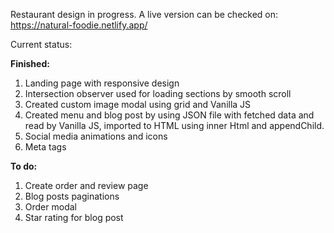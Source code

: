 Restaurant design in progress. A live version can be checked on: https://natural-foodie.netlify.app/

Current status:

<strong>Finished:</strong>

1. Landing page with responsive design<br>
2. Intersection observer used for loading sections by smooth scroll<br>
3. Created custom image modal using grid and Vanilla JS<br>
4. Created menu and blog post by using JSON file with fetched data and read by Vanilla JS, imported to HTML using inner Html and appendChild.<br>
5. Social media animations and icons
6. Meta tags

<strong>To do:</strong>

1. Create order and review page<br>
2. Blog posts paginations<br>
4. Order modal<br>
5. Star rating for blog post<br>
